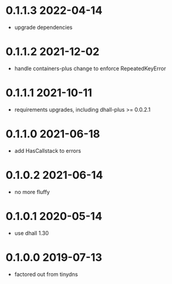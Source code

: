 0.1.1.3 2022-04-14
==================
- upgrade dependencies

0.1.1.2 2021-12-02
==================
- handle containers-plus change to enforce RepeatedKeyError

0.1.1.1 2021-10-11
==================
- requirements upgrades, including dhall-plus >= 0.0.2.1

0.1.1.0 2021-06-18
==================
- add HasCallstack to errors

0.1.0.2 2021-06-14
==================
- no more fluffy

0.1.0.1 2020-05-14
==================
- use dhall 1.30

0.1.0.0 2019-07-13
==================
- factored out from tinydns
